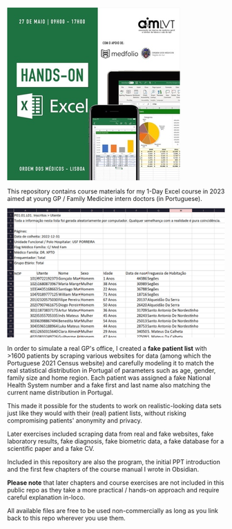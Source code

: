 ![](flyer.jpg)

This repository contains course materials for my 1-Day Excel course in 2023 aimed at young GP / Family Medicine intern doctors (in Portuguese).

![](screenshot.png)

In order to simulate a real GP's office, I created a **fake patient list** with >1600 patients by scraping various websites for data (among which the Portuguese 2021 Census website) and carefully modeling it to match the real statistical distribution in Portugal of parameters such as age, gender, family size and home region. Each patient was assigned a fake National Health System number and a fake first and last name also matching the current name distribution in Portugal.

This made it possible for the students to work on realistic-looking data sets just like they would with their (real) patient lists, without risking compromising patients' anonymity and privacy.

Later exercises included scraping data from real and fake websites, fake laboratory results, fake diagnosis, fake biometric data, a fake database for a scientific paper and a fake CV.

Included in this repository are also the program, the initial PPT introduction and the first few chapters of the course manual I wrote in Obsidian.

**Please note** that later chapters and course exercises are not included in this public repo as they take a more practical / hands-on approach and require careful explanation in-loco.

All available files are free to be used non-commercially as long as you link back to this repo wherever you use them.
